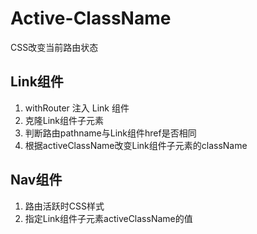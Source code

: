 # Active-ClassName  
CSS改变当前路由状态

## Link组件
1. withRouter 注入 Link 组件
2. 克隆Link组件子元素
3. 判断路由pathname与Link组件href是否相同
4. 根据activeClassName改变Link组件子元素的className

## Nav组件
1. 路由活跃时CSS样式
2. 指定Link组件子元素activeClassName的值